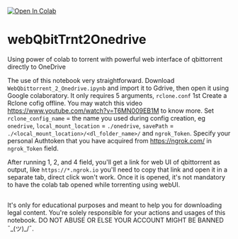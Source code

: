 [![Open In Colab](https://colab.research.google.com/assets/colab-badge.svg)](https://colab.research.google.com/github.com/sobuj53/webQbitTrnt2Onedrive/blob/main/WebQbittorrent_2_Onedrive.ipynb)

# webQbitTrnt2Onedrive
Using power of colab to torrent with powerful web interface of qbittorrent directly to OneDrive

The use of this notebook very straightforward. Download `WebQbittorrent_2_Onedrive.ipynb` and import it to Gdrive, then open it using Google colaboratory. It only requires 5 arguments, `rclone.conf` 1st Create a Rclone cofig offline. You may watch this video https://www.youtube.com/watch?v=T6MN009EB1M to know more. Set `rclone_config_name` = the name you used during config creation, eg `onedrive`, `local_mount_location` = `./onedrive`, `savePath` = `./<local_mount_location>/<dl_folder_name>/` and `ngrok_Token`. Specify your personal Authtoken that you have acquired from https://ngrok.com/ in `ngrok_Token` field.

After running 1, 2, and 4 field, you'll get a link for web UI of qbittorrent as output, like `https://*.ngrok.io` you'll need to copy that link and open it in a separate tab, direct click won't work. Once it is opened, it's not mandatory to have the colab tab opened while torrenting using webUI.

##
It's only for educational purposes and meant to help you for downloading legal content. You're solely responsible for your actions and usages of this notebook.
DO NOT ABUSE OR ELSE YOUR ACCOUNT MIGHT BE BANNED ¯\_(ツ)_/¯. 
